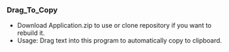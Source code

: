 ### Drag_To_Copy
- Download Application.zip to use or clone repository if you want to rebuild it.
- Usage: Drag text into this program to automatically copy to clipboard.
